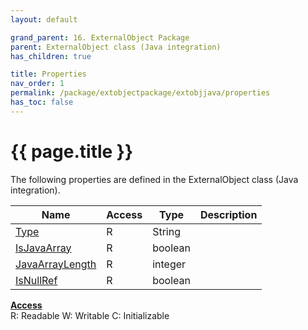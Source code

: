 ```yaml
---
layout: default

grand_parent: 16. ExternalObject Package
parent: ExternalObject class (Java integration)
has_children: true

title: Properties
nav_order: 1
permalink: /package/extobjectpackage/extobjjava/properties
has_toc: false
---
```

# {{ page.title }}

The following properties are defined in the ExternalObject class (Java integration).

|Name       | Access | Type   | Description |
|----------	|--------|--------|-------------|
| [Type](/package/extobjectpackage/extobjjava/properties/type) | R    | String |     |
| [IsJavaArray](/package/extobjectpackage/extobjjava/properties/isjavaarray) | R    | boolean |     |
| [JavaArrayLength](/package/extobjectpackage/extobjjava/properties/javaarraylength) | R    | integer |     |
| [IsNullRef](/package/extobjectpackage/extobjjava/properties/isnullref) | R    | boolean |     |

<u><b>Access</b></u><br>
R: Readable
W: Writable
C: Initializable